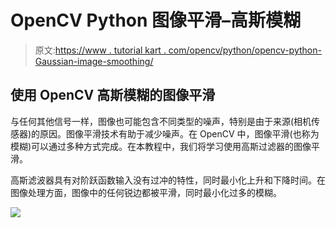 # OpenCV Python 图像平滑–高斯模糊

> 原文:[https://www . tutorial kart . com/opencv/python/opencv-python-Gaussian-image-smoothing/](https://www.tutorialkart.com/opencv/python/opencv-python-gaussian-image-smoothing/)

## 使用 OpenCV 高斯模糊的图像平滑

与任何其他信号一样，图像也可能包含不同类型的噪声，特别是由于来源(相机传感器)的原因。图像平滑技术有助于减少噪声。在 OpenCV 中，图像平滑(也称为模糊)可以通过多种方式完成。在本教程中，我们将学习使用高斯过滤器的图像平滑。

高斯滤波器具有对阶跃函数输入没有过冲的特性，同时最小化上升和下降时间。在图像处理方面，图像中的任何锐边都被平滑，同时最小化过多的模糊。

[![](../Images/925da31b32d6bc3827932f6c8afb11bb.png)](https://www.tutorialkart.com/)